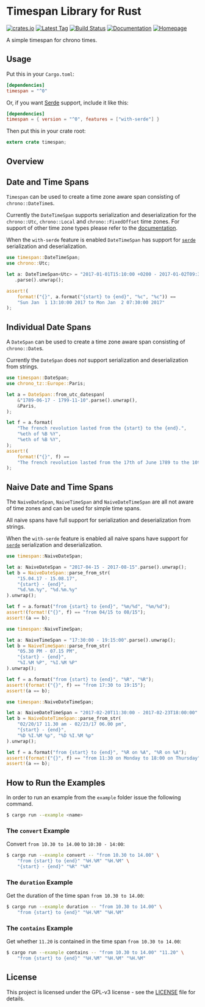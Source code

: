# Timespan Library for Rust
[![crates.io](https://img.shields.io/crates/v/timespan.svg)](https://crates.io/crates/timespan)
[![Latest Tag](https://img.shields.io/github/tag/fin-ger/rust-timespan.svg)](https://github.com/fin-ger/rust-timespan/releases)
[![Build Status](https://travis-ci.org/fin-ger/rust-timespan.svg?branch=master)](https://travis-ci.org/fin-ger/rust-timespan)
[![Documentation](https://docs.rs/timespan/badge.svg)](https://docs.rs/timespan/)
[![Homepage](https://img.shields.io/badge/github.io-homepage-blue.svg)](https://fin-ger.github.io/rust-timespan/)

A simple timespan for chrono times.

## Usage

Put this in your `Cargo.toml`:

```toml
[dependencies]
timespan = "^0"
```

Or, if you want [Serde](https://github.com/serde-rs/serde) support, include it like this:

```toml
[dependencies]
timespan = { version = "^0", features = ["with-serde"] }
```

Then put this in your crate root:

```rust
extern crate timespan;
```

## Overview

## Date and Time Spans

`Timespan` can be used to create a time zone aware span consisting of `chrono::DateTime`s.

Currently the `DateTimeSpan` supports serialization and deserialization for the `chrono::Utc`,
`chrono::Local` and `chrono::FixedOffset` time zones. For support of other time zone types
please refer to the [documentation](https://docs.rs/timespan/).

When the `with-serde` feature is enabled `DateTimeSpan` has support for
[`serde`](https://github.com/serde-rs/serde) serialization and deserialization.

```rust
use timespan::DateTimeSpan;
use chrono::Utc;

let a: DateTimeSpan<Utc> = "2017-01-01T15:10:00 +0200 - 2017-01-02T09:30:00 +0200"
   .parse().unwrap();

assert!(
    format!("{}", a.format("{start} to {end}", "%c", "%c")) ==
    "Sun Jan  1 13:10:00 2017 to Mon Jan  2 07:30:00 2017"
);
```

## Individual Date Spans

A `DateSpan` can be used to create a time zone aware span consisting of `chrono::Date`s.

Currently the `DateSpan` does *not* support serialization and deserialization from strings.

```rust
use timespan::DateSpan;
use chrono_tz::Europe::Paris;

let a = DateSpan::from_utc_datespan(
    &"1789-06-17 - 1799-11-10".parse().unwrap(),
    &Paris,
);

let f = a.format(
    "The french revolution lasted from the {start} to the {end}.",
    "%eth of %B %Y",
    "%eth of %B %Y",
);
assert!(
    format!("{}", f) ==
    "The french revolution lasted from the 17th of June 1789 to the 10th of November 1799."
);
```

## Naive Date and Time Spans

The `NaiveDateSpan`, `NaiveTimeSpan` and `NaiveDateTimeSpan` are all not aware of time zones
and can be used for simple time spans.

All naive spans have full support for serialization and deserialization from strings.

When the `with-serde` feature is enabled all naive spans have support for
[`serde`](https://github.com/serde-rs/serde) serialization and deserialization.

```rust
use timespan::NaiveDateSpan;

let a: NaiveDateSpan = "2017-04-15 - 2017-08-15".parse().unwrap();
let b = NaiveDateSpan::parse_from_str(
    "15.04.17 - 15.08.17",
    "{start} - {end}",
    "%d.%m.%y", "%d.%m.%y"
).unwrap();

let f = a.format("from {start} to {end}", "%m/%d", "%m/%d");
assert!(format!("{}", f) == "from 04/15 to 08/15");
assert!(a == b);
```

```rust
use timespan::NaiveTimeSpan;

let a: NaiveTimeSpan = "17:30:00 - 19:15:00".parse().unwrap();
let b = NaiveTimeSpan::parse_from_str(
    "05.30 PM - 07.15 PM",
    "{start} - {end}",
    "%I.%M %P", "%I.%M %P"
).unwrap();

let f = a.format("from {start} to {end}", "%R", "%R");
assert!(format!("{}", f) == "from 17:30 to 19:15");
assert!(a == b);
```

```rust
use timespan::NaiveDateTimeSpan;

let a: NaiveDateTimeSpan = "2017-02-20T11:30:00 - 2017-02-23T18:00:00".parse().unwrap();
let b = NaiveDateTimeSpan::parse_from_str(
    "02/20/17 11.30 am - 02/23/17 06.00 pm",
    "{start} - {end}",
    "%D %I.%M %p", "%D %I.%M %p"
).unwrap();

let f = a.format("from {start} to {end}", "%R on %A", "%R on %A");
assert!(format!("{}", f) == "from 11:30 on Monday to 18:00 on Thursday");
assert!(a == b);
```

## How to Run the Examples

In order to run an example from the `example` folder issue the following command.

```sh
$ cargo run --example <name>
```

### The `convert` Example

Convert `from 10.30 to 14.00` to `10:30 - 14:00`:

```sh
$ cargo run --example convert -- "from 10.30 to 14.00" \
    "from {start} to {end}" "%H.%M" "%H.%M" \
    "{start} - {end}" "%R" "%R"
```

### The `duration` Example

Get the duration of the time span `from 10.30 to 14.00`:

```sh
$ cargo run --example duration -- "from 10.30 to 14.00" \
    "from {start} to {end}" "%H.%M" "%H.%M"
```

### The `contains` Example

Get whether `11.20` is contained in the time span `from 10.30 to 14.00`:

```sh
$ cargo run --example contains -- "from 10.30 to 14.00" "11.20" \
    "from {start} to {end}" "%H.%M" "%H.%M" "%H.%M"
```

## License

This project is licensed under the GPL-v3 license - see the [LICENSE](LICENSE) file for details.
